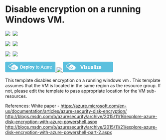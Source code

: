 # Disable encryption on a running Windows VM. 

<IMG SRC="https://azurequickstartsservice.blob.core.windows.net/badges/201-decrypt-running-windows-vm/PublicLastTestDate.svg" />&nbsp;
<IMG SRC="https://azurequickstartsservice.blob.core.windows.net/badges/201-decrypt-running-windows-vm/PublicDeployment.svg" />&nbsp;

<IMG SRC="https://azurequickstartsservice.blob.core.windows.net/badges/201-decrypt-running-windows-vm/FairfaxLastTestDate.svg" />&nbsp;
<IMG SRC="https://azurequickstartsservice.blob.core.windows.net/badges/201-decrypt-running-windows-vm/FairfaxDeployment.svg" />&nbsp;

<IMG SRC="https://azurequickstartsservice.blob.core.windows.net/badges/201-decrypt-running-windows-vm/BestPracticeResult.svg" />&nbsp;
<IMG SRC="https://azurequickstartsservice.blob.core.windows.net/badges/201-decrypt-running-windows-vm/CredScanResult.svg" />&nbsp;

<a href="https://portal.azure.com/#create/Microsoft.Template/uri/https%3A%2F%2Fraw.githubusercontent.com%2FAzure%2Fazure-quickstart-templates%2Fmaster%2F201-decrypt-running-windows-vm%2Fazuredeploy.json" target="_blank">
    <img src="https://raw.githubusercontent.com/Azure/azure-quickstart-templates/master/1-CONTRIBUTION-GUIDE/images/deploytoazure.png"/>
</a>
<a href="https://portal.azure.us/#create/Microsoft.Template/uri/https%3A%2F%2Fraw.githubusercontent.com%2FAzure%2Fazure-quickstart-templates%2Fmaster%2F201-decrypt-running-windows-vm%2Fazuredeploy.json" target="_blank">
    <img src="http://azuredeploy.net/AzureGov.png"/>
</a>
<a href="http://armviz.io/#/?load=https%3A%2F%2Fraw.githubusercontent.com%2FAzure%2Fazure-quickstart-templates%2Fmaster%2F201-decrypt-running-windows-vm%2Fazuredeploy.json" target="_blank">
    <img src="https://raw.githubusercontent.com/Azure/azure-quickstart-templates/master/1-CONTRIBUTION-GUIDE/images/visualizebutton.png"/>
</a>

This template disables encryption on a running windows vm . This template assumes that the VM is located in the same region as the resource group. If not, please edit the template to pass appropriate location for the VM sub-resources.

References:
White paper - https://azure.microsoft.com/en-us/documentation/articles/azure-security-disk-encryption/
http://blogs.msdn.com/b/azuresecurity/archive/2015/11/16/explore-azure-disk-encryption-with-azure-powershell.aspx
http://blogs.msdn.com/b/azuresecurity/archive/2015/11/21/explore-azure-disk-encryption-with-azure-powershell-part-2.aspx

